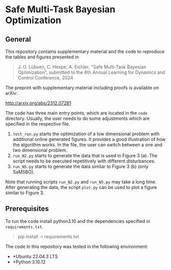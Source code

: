 # Safe Multi-Task Bayesian Optimization



## General

This repository contains supplementary material and the code to reproduce the tables and figures presented in 

> J. O. Lübsen, C. Hespe, A. Eichler, "Safe Multi-Task Bayesian Optimization", submitted to the 6th Annual Learning for Dynamics and Control Conference, 2024

The preprint with supplementary material including proofs is available on arXiv:

http://arxiv.org/abs/2312.07281

The code has three main entry points, which are located in the `code` directory. Usually, the user needs to do some adjustments which are specified in the respective file.

1. `test_run.py` starts the optimization of a low dimensional problem with additional online generated figures. It provides a good illustration of how the algorithm works. In the file, the user can switch between a one and two dimensional problem.
2. `run_N2.py` starts to generate the data that is used in Figure 3 (a). The script needs to be executed repetitively with different disturbances.
3. `run_N5.py` starts to generate the data similar to Figure 3 (b) (only SaMSBO).

Note that running scripts `run_N2.py` and `run_N5.py` may take a long time.
After generating the data, the script `plot.py` can be used to plot a figure similar to Figure 3.


## Prerequisites

To run the code install python3.10 and the dependencies specified in `requirements.txt`.

> pip install -r requirements.txt

The code in this repository was tested in the following environment:

* *Ubuntu 22.04.3 LTS
* *Python 3.10.12





